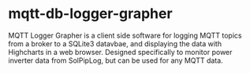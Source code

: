 # mqtt-db-logger-grapher
MQTT Logger Grapher is a client side software for logging MQTT topics from a broker to a SQLite3 datavbae, and displaying the data with Highcharts in a web browser. Designed specifically to monitor power inverter data from SolPipLog, but can be used for any MQTT data.
